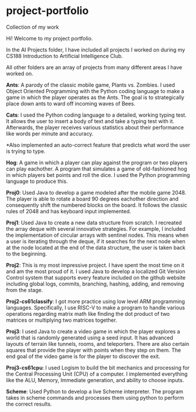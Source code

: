 # project-portfolio
Collection of my work



Hi! Welcome to my project portfolio. 

In the AI Projects folder, I have included all projects I worked on during my CS188 Introduction to Artificial Intelligence Club.

All other folders are an array of projects from many different areas I have worked on. 

**Ants**: A parody of the classic mobile game, Plants vs. Zombies. I used Object Oriented Programming with the Python coding language to make a game in which the player
operates as the Ants. The goal is to strategically place down ants to ward off incoming waves of Bees.

**Cats**: I used the Python coding language to a detailed, working typing test. It allows the user to insert a body of text and take a typing test with it. Afterwards, 
the player receives various statistics about their performance like words per minute and accuracy.

*Also implemented an auto-correct feature that predicts what word the user is trying to type.

**Hog**: A game in which a player can play against the program or two players can play eachother. A program that simulates a game of old-fashioned hog in which players
bet points and roll the dice. I used the Python programming language to produce this.

**Proj0**: Used Java to develop a game modeled after the mobile game 2048. The player is able to rotate a board 90 degrees eachother direction and consequently shift
the numbered blocks on the board. It follows the classic rules of 2048 and has keyboard input implemented.

**Proj1**: Used Java to create a new data structure from scratch. I recreated the array deque with several innovative strategies. For example, I included the implementation
of circular arrays with sentinel nodes. This means when a user is iterating through the deque, if it searches for the next node when at the node located at the end of
the data structure, the user is taken back to the beginning.

**Proj2**: This is my most impressive project. I have spent the most time on it and am the most proud of it. I used Java to develop a localized Git Version Control system
that supports every feature included on the github website including global logs, commits, branching, hashing, adding, and removing from the stage. 

**Proj2-cs61classify**: I got more practice using low level ARM programming languages. Specifically, I use RISC-V to make a program to handle various operations regarding matrix math
like finding the dot product of two matrices or multiplying two matrices together. 

**Proj3**: I used Java to create a video game in which the player explores a world that is randomly generated using a seed input. It has advanced layouts of terrain like
tunnels, rooms, and teleporters. There are also certain squares that provide the player with points when they step on them. The end goal of the video game is for the player
to discover the exit.

**Proj3-cs61cpu**: I used Logism to build the bit mechanics and processing for the Central Processing Unit (CPU) of a computer. I implemented everything like the ALU, Memory, 
Immediate generation, and ability to choose inputs.

**Scheme**: Used Python to develop a live Scheme interpreter. The program takes in scheme commands and processes them using python to perform the correct results. 

